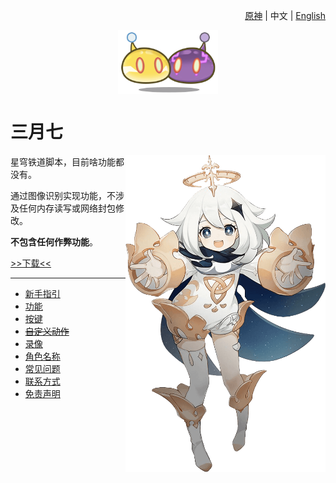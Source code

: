 <p align = 'right'>
  <a href = 'https://github.com/phonowell/genshin-impact-script'>原神</a>
  |
  中文
  |
  <a href = './doc/en/readme.md'>English</a>
</p>

<div align = 'center'>
  <img
    align = 'center'
    src = './static/slimes.png'
    width = '160'
  />
</div>

# 三月七

<img
  align = 'right'
  src = './static/paimon.png'
  width = '320'
/>

星穹铁道脚本，目前啥功能都没有。

通过图像识别实现功能，不涉及任何内存读写或网络封包修改。

**不包含任何作弊功能**。

<a align = 'center' href = 'https://github.com/phonowell/march-7th/releases'>>>下载<<</a>

---

- [新手指引](./doc/guide.md)
- [功能](./doc/feature.md)
- [按键](./doc/keymap.md)
- ~~[自定义动作](./doc/tactic.md)~~
- [录像](./doc/recording.md)
- [角色名称](./data/dictionary/character.yaml)
- [常见问题](./doc/faq.md)
- [联系方式](./doc/contact.md)
- [免责声明](./doc/disclaimer.md)
